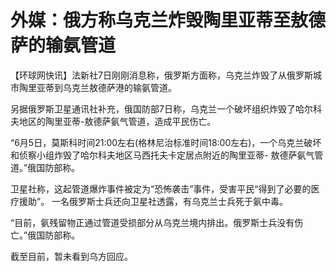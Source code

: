 

# 外媒：俄方称乌克兰炸毁陶里亚蒂至敖德萨的输氨管道

【环球网快讯】法新社7日刚刚消息称，俄罗斯方面称，乌克兰炸毁了从俄罗斯城市陶里亚蒂到乌克兰敖德萨港的输氨管道。

另据俄罗斯卫星通讯社补充，俄国防部7日称，乌克兰一个破坏组织炸毁了哈尔科夫地区的陶里亚蒂-敖德萨氨气管道，造成平民伤亡。

“6月5日，莫斯科时间21:00左右(格林尼治标准时间18:00左右)，一个乌克兰破坏和侦察小组炸毁了哈尔科夫地区马西托夫卡定居点附近的陶里亚蒂-
敖德萨氨气管道。”俄国防部称。

卫星社称，这起管道爆炸事件被定为“恐怖袭击”事件，受害平民“得到了必要的医疗援助”。 一名俄罗斯士兵还向卫星社透露，有乌克兰士兵死于氨中毒。

“目前，氨残留物正通过管道受损部分从乌克兰境内排出。俄罗斯士兵没有伤亡。”俄国防部称。

截至目前，暂未看到乌方回应。


